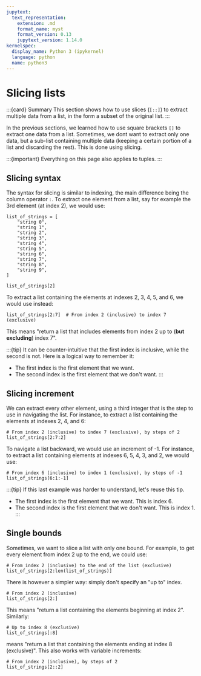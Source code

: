 ```yaml
---
jupytext:
  text_representation:
    extension: .md
    format_name: myst
    format_version: 0.13
    jupytext_version: 1.14.0
kernelspec:
  display_name: Python 3 (ipykernel)
  language: python
  name: python3
---
```


# Slicing lists

:::{card} Summary
This section shows how to use slices (`[::]`) to extract multiple data from a list, in the form a subset of the original list.
:::

In the previous sections, we learned how to use square brackets `[]` to extract one data from a list. Sometimes, we dont want to extract only one data, but a sub-list containing multiple data (keeping a certain portion of a list and discarding the rest). This is done using slicing.

:::{important}
Everything on this page also applies to tuples.
:::

## Slicing syntax

The syntax for slicing is similar to indexing, the main difference being the column operator `:`. To extract one element from a list, say for example the 3rd element (at index 2), we would use:

```{code-cell}
list_of_strings = [
    "string 0",
    "string 1",
    "string 2",
    "string 3",
    "string 4",
    "string 5",
    "string 6",
    "string 7",
    "string 8",
    "string 9",
]

list_of_strings[2]
```

To extract a list containing the elements at indexes 2, 3, 4, 5, and 6, we would use instead:

```{code-cell}
list_of_strings[2:7]  # From index 2 (inclusive) to index 7 (exclusive)
```

This means "return a list that includes elements from index 2 up to (**but excluding**) index 7".

:::{tip}
It can be counter-intuitive that the first index is inclusive, while the second is not. Here is a logical way to remember it:
- The first index is the first element that we want.
- The second index is the first element that we don't want.
:::

## Slicing increment

We can extract every other element, using a third integer that is the step to use in navigating the list. For instance, to extract a list containing the elements at indexes 2, 4, and 6:

```{code-cell}
# From index 2 (inclusive) to index 7 (exclusive), by steps of 2
list_of_strings[2:7:2]
```

To navigate a list backward, we would use an increment of -1. For instance, to extract a list containing elements at indexes 6, 5, 4, 3, and 2, we would use:

```{code-cell}
# From index 6 (inclusive) to index 1 (exclusive), by steps of -1
list_of_strings[6:1:-1]
```

:::{tip}
If this last example was harder to understand, let's reuse this tip.
- The first index is the first element that we want. This is index 6.
- The second index is the first element that we don't want. This is index 1.
:::

## Single bounds

Sometimes, we want to slice a list with only one bound. For example, to get every element from index 2 up to the end, we could use:

```{code-cell}
# From index 2 (inclusive) to the end of the list (exclusive)
list_of_strings[2:len(list_of_strings)]
```

There is however a simpler way: simply don't specify an "up to" index.

```{code-cell}
# From index 2 (inclusive)
list_of_strings[2:]
```

This means "return a list containing the elements beginning at index 2". Similarly:

```{code-cell}
# Up to index 8 (exclusive)
list_of_strings[:8]
```

means "return a list that containing the elements ending at index 8 (exclusive)". This also works with variable increments:

```{code-cell}
# From index 2 (inclusive), by steps of 2
list_of_strings[2::2]
```



